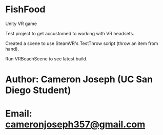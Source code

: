 # FishFood
Unity VR game

Test project to get accustomed to working with VR headsets.

Created a scene to use SteamVR's TestThrow script (throw an item from hand).

Run VRBeachScene to see latest build. 

# Author: Cameron Joseph (UC San Diego Student)
# Email: cameronjoseph357@gmail.com

